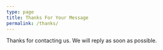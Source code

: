 ```yaml
---
type: page
title: Thanks For Your Message
permalink: /thanks/
---
```

Thanks for contacting us. We will reply as soon as possible.
